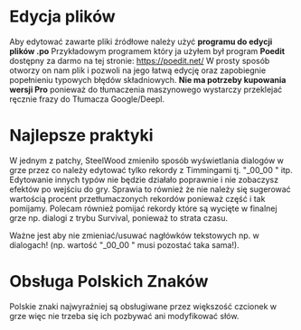 # Edycja plików
Aby edytować zawarte pliki źródłowe należy użyć **programu do edycji plików .po**
Przykładowym programem który ja użyłem był program **Poedit** dostępny za darmo na tej stronie: https://poedit.net/
W prosty sposób otworzy on nam plik i pozwoli na jego łatwą edycję oraz zapobiegnie popełnieniu typowych błędów składniowych.
**Nie ma potrzeby kupowania wersji Pro** ponieważ do tłumaczenia maszynowego wystarczy przeklejać ręcznie frazy do Tłumacza Google/Deepl.

# Najlepsze praktyki
W jednym z patchy, SteelWood zmieniło sposób wyświetlania dialogów w grze przez co należy edytować tylko rekordy z Timmingami tj. "\_00_00 " itp.
Edytowanie innych typów nie będzie działało poprawnie i nie zobaczysz efektów po wejściu do gry.
Sprawia to również że nie należy się sugerować wartością procent przetłumaczonych rekordów ponieważ część i tak pomijamy.
Polecam również pomijać rekordy które są wycięte w finalnej grze np. dialogi z trybu Survival, ponieważ to strata czasu.

Ważne jest aby nie zmieniać/usuwać nagłówków tekstowych np. w dialogach! (np. wartość "\_00_00 " musi pozostać taka sama!).

# Obsługa Polskich Znaków
Polskie znaki najwyraźniej są obsługiwane przez większość czcionek w grze więc nie trzeba się ich pozbywać ani modyfikować słów.